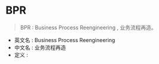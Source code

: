 # BPR

> BPR : Business Process Reengineering , 业务流程再造。 
> 

- 英文名 : Business Process Reengineering
- 中文名 : 业务流程再造
- 定义 : 


